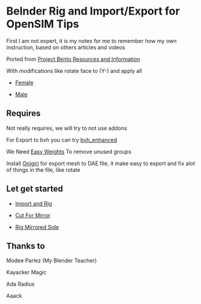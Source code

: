 # Belnder Rig and Import/Export for OpenSIM Tips

First I am not expert, it is my notes for me to remember how my own instruction, based on others articles and videos

Ported from [Project Bento Resources and Information](https://wiki.secondlife.com/wiki/Project_Bento_Resources_and_Information)

With modifications like rotate face to (Y-) and apply all

* [Female](Female_SL_Bento_Fixed.blend)

* [Male](Female_SL_Bento_Fixed.blend)

## Requires

Not really requires, we will try to not use addons

For Export to bvh you can try [bvh_enhanced](https://github.com/walkoncross/blender_bvh_addon_enhanced)

We Need [Easy Weights](https://studio.blender.org/pipeline/addons/easy_weights) To remove unused groups

Install [Onigiri](https://github.com/nessaki/Onigiri) for export mesh to DAE file, it make easy to export and fix alot of things in the file, like rotate

## Let get started

* [Import and Rig](./examples/ImportAndRig)

* [Cut For Mirror](./examples/CutForMirror)

* [Rig Mirrored Side](./examples/RigMirror)

## Thanks to

Modee Parlez (My Blender Teacher)

Kayacker Magic

Ada Radius

Aaack
